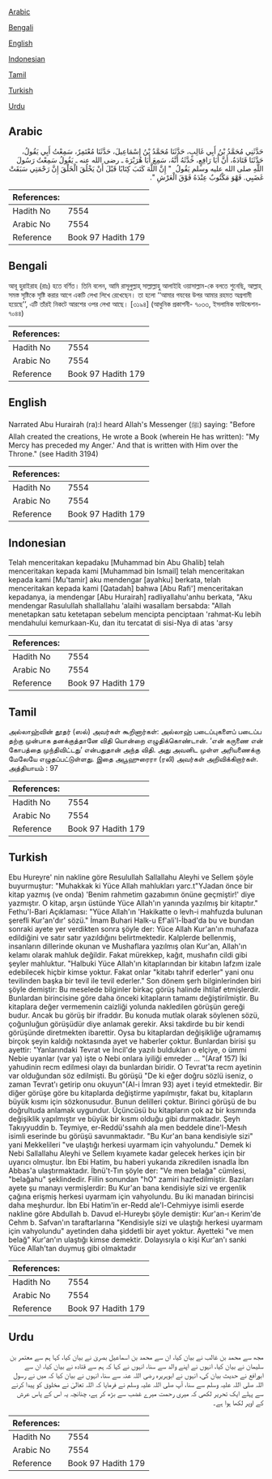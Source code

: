 [Arabic](#arabic)

[Bengali](#bengali)

[English](#english)

[Indonesian](#indonesian)

[Tamil](#tamil)

[Turkish](#turkish)

[Urdu](#urdu)

## Arabic


<div dir="rtl" lang="ar" style={{fontSize:'larger',backgroundColor:'#f8f9fa',padding:20}}>
حَدَّثَنِي مُحَمَّدُ بْنُ أَبِي غَالِبٍ، حَدَّثَنَا مُحَمَّدُ بْنُ إِسْمَاعِيلَ، حَدَّثَنَا مُعْتَمِرٌ، سَمِعْتُ أَبِي يَقُولُ، حَدَّثَنَا قَتَادَةُ، أَنَّ أَبَا رَافِعٍ، حَدَّثَهُ أَنَّهُ، سَمِعَ أَبَا هُرَيْرَةَ ـ رضى الله عنه ـ يَقُولُ سَمِعْتُ رَسُولَ اللَّهِ صلى الله عليه وسلم يَقُولُ ‏ "‏ إِنَّ اللَّهَ كَتَبَ كِتَابًا قَبْلَ أَنْ يَخْلُقَ الْخَلْقَ إِنَّ رَحْمَتِي سَبَقَتْ غَضَبِي‏.‏ فَهْوَ مَكْتُوبٌ عِنْدَهُ فَوْقَ الْعَرْشِ ‏"‏‏.‏
</div>
<div style={{backgroundColor:'#f8f9fa',padding:20, marginBottom: 10}}><table> <thead> <tr> <th>References:</th> <th></th> </tr> </thead> <tbody><tr><td>Hadith No</td><td>7554</td></tr><tr><td>Arabic No</td><td>7554</td></tr><tr><td>Reference</td><td>Book 97 Hadith 179</td></tr></tbody></table></div>

## Bengali


<div dir="ltr" lang="bn" style={{fontSize:'larger',backgroundColor:'#f8f9fa',padding:20}}>
আবূ হুরাইরাহ (রাঃ) হতে বর্ণিত। তিনি বলেন, আমি রাসূলুল্লাহ্ সাল্লাল্লাহু আলাইহি ওয়াসাল্লাম-কে বলতে শুনেছি, আল্লাহ্ সমস্ত সৃষ্টিকে সৃষ্টি করার আগে একটি লেখা লিখে রেখেছেন। তা হলো ‘‘আমার গযবের উপর আমার রহমত অগ্রগামী হয়েছে’’, এটি তাঁরই নিকটে আরশের ওপর লেখা আছে। [৩১৯৪] (আধুনিক প্রকাশনী- ৭০৩৩, ইসলামিক ফাউন্ডেশন- ৭০৪৪)
</div>
<div style={{backgroundColor:'#f8f9fa',padding:20, marginBottom: 10}}><table> <thead> <tr> <th>References:</th> <th></th> </tr> </thead> <tbody><tr><td>Hadith No</td><td>7554</td></tr><tr><td>Arabic No</td><td>7554</td></tr><tr><td>Reference</td><td>Book 97 Hadith 179</td></tr></tbody></table></div>

## English


<div dir="ltr" lang="en" style={{fontSize:'larger',backgroundColor:'#f8f9fa',padding:20}}>
Narrated Abu Hurairah (ra):I heard Allah's Messenger (ﷺ) saying: "Before Allah created the creations, He wrote a Book (wherein He has written): "My Mercy has preceded my Anger.' And that is written with Him over the Throne." (see Hadith 3194)
</div>
<div style={{backgroundColor:'#f8f9fa',padding:20, marginBottom: 10}}><table> <thead> <tr> <th>References:</th> <th></th> </tr> </thead> <tbody><tr><td>Hadith No</td><td>7554</td></tr><tr><td>Arabic No</td><td>7554</td></tr><tr><td>Reference</td><td>Book 97 Hadith 179</td></tr></tbody></table></div>

## Indonesian


<div dir="ltr" lang="id" style={{fontSize:'larger',backgroundColor:'#f8f9fa',padding:20}}>
Telah menceritakan kepadaku [Muhammad bin Abu Ghalib] telah menceritakan kepada kami [Muhammad bin Ismail] telah menceritakan kepada kami [Mu'tamir] aku mendengar [ayahku] berkata, telah menceritakan kepada kami [Qatadah] bahwa [Abu Rafi'] menceritakan kepadanya, ia mendengar [Abu Hurairah] radliyallahu'anhu berkata, "Aku mendengar Rasulullah shallallahu 'alaihi wasallam bersabda: "Allah menetapkan satu ketetapan sebelum mencipta penciptaan 'rahmat-Ku lebih mendahului kemurkaan-Ku, dan itu tercatat di sisi-Nya di atas 'arsy
</div>
<div style={{backgroundColor:'#f8f9fa',padding:20, marginBottom: 10}}><table> <thead> <tr> <th>References:</th> <th></th> </tr> </thead> <tbody><tr><td>Hadith No</td><td>7554</td></tr><tr><td>Arabic No</td><td>7554</td></tr><tr><td>Reference</td><td>Book 97 Hadith 179</td></tr></tbody></table></div>

## Tamil


<div dir="ltr" lang="ta" style={{fontSize:'larger',backgroundColor:'#f8f9fa',padding:20}}>
அல்லாஹ்வின் தூதர் (ஸல்) அவர்கள் கூறினார்கள்: அல்லாஹ் படைப்புகளைப் படைப்ப தற்கு முன்பாக தனக்குத்தானே விதி யொன்றை எழுதிக்கொண்டான். ‘என் கருணை என் கோபத்தை முந்திவிட்டது’ என்பதுதான் அந்த விதி. அது அவனிட முள்ள அரியணைக்கு மேலேயே எழுதப்பட்டுள்ளது. இதை அபூஹுரைரா (ரலி) அவர்கள் அறிவிக்கிறார்கள். அத்தியாயம் : 97
</div>
<div style={{backgroundColor:'#f8f9fa',padding:20, marginBottom: 10}}><table> <thead> <tr> <th>References:</th> <th></th> </tr> </thead> <tbody><tr><td>Hadith No</td><td>7554</td></tr><tr><td>Arabic No</td><td>7554</td></tr><tr><td>Reference</td><td>Book 97 Hadith 179</td></tr></tbody></table></div>

## Turkish


<div dir="ltr" lang="tr" style={{fontSize:'larger',backgroundColor:'#f8f9fa',padding:20}}>
Ebu Hureyre' nin nakline göre Resulullah Sallallahu Aleyhi ve Sellem şöyle buyurmuştur: "Muhakkak ki Yüce Allah mahlukları yarc.t"YJadan önce bir kitap yazmış (ve onda) 'Benim rahmetim gazabımın önüne geçmiştir!' diye yazmıştır. O kitap, arşın üstünde Yüce Allah'ın yanında yazılmış bir kitaptır." Fethu'l-Bari Açıklaması: "Yüce Allah'ın 'Hakikatte o levh-i mahfuzda bulunan şerefli Kur'an'dır' sözü." İmam Buhari Halk-u Ef'ali'l-İbad'da bu ve bundan sonraki ayete yer verdikten sonra şöyle der: Yüce Allah Kur'an'ın muhafaza edildiğini ve satır satır yazıldığını belirtmektedir. Kalplerde bellenmiş, insanların dillerinde okunan ve Mushaflara yazılmış olan Kur'an, Allah'ın kelamı olarak mahluk değildir. Fakat mürekkep, kağıt, mushafın cildi gibi şeyler mahluktur. "Halbuki Yüce Allah'ın kitaplarından bir kitabın lafzım izale edebilecek hiçbir kimse yoktur. Fakat onlar "kitabı tahrif ederler" yani onu tevilinden başka bir tevil ile tevil ederler." Son dönem şerh bilginlerinden biri şöyle demiştir: Bu meselede bilginler birkaç görüş halinde ihtilaf etmişlerdir. Bunlardan birincisine göre daha önceki kitapların tamamı değiştirilmiştir. Bu kitaplara değer vermemenin caizliği yolunda nakledilen görüşün gereği budur. Ancak bu görüş bir ifraddır. Bu konuda mutlak olarak söylenen sözü, çoğunluğun görüşüdür diye anlamak gerekir. Aksi takdirde bu bir kendi görüşünde diretmekten ibarettir. Oysa bu kitaplardan değişikliğe uğramamış birçok şeyin kaldığı noktasında ayet ve haberler çoktur. Bunlardan birisi şu ayettir: "Yanlarındaki Tevrat ve İncil'de yazılı buldukları o elçiye, o ümmi Nebie uyanlar (var ya) işte o Nebi onlara iyiliği emreder ... "(Araf 157) İki yahudinin recm edilmesi olayı da bunlardan biridir. O Tevrat'ta recm ayetinin var olduğundan söz edilmişti. Bu görüşü "De ki eğer doğru sözlü iseniz, o zaman Tevrat'ı getirip onu okuyun"(AI-i İmran 93) ayet i teyid etmektedir. Bir diğer görüşe göre bu kitaplarda değiştirme yapılmıştır, fakat bu, kitapların büyük kısmı için sözkonusudur. Bunun delilleri çoktur. Birinci görüşü de bu doğrultuda anlamak uygundur. Üçüncüsü bu kitapların çok az bir kısmında değişiklik yapılmıştır ve büyük bir kısmı olduğu gibi durmaktadır. Şeyh Takıyyuddin b. Teymiye, er-Reddü'ssahıh ala men beddele dine'l-Mesıh isimli eserinde bu görüşü savunmaktadır. "Bu Kur'an bana kendisiyle sizi" yani Mekkelileri "ve ulaştığı herkesi uyarmam için vahyolundu." Demek ki Nebi Sallallahu Aleyhi ve Sellem kıyamete kadar gelecek herkes için bir uyarıcı olmuştur. İbn Ebi Hatim, bu haberi yukarıda zikredilen isnadla İbn Abbas'a ulaştırmaktadır. İbnü't-Tın şöyle der: "Ve men belağa" cümlesi, "belağahu" şeklindedir. Fiilin sonundan "hO" zamiri hazfedilmiştir. Bazıları ayete şu manayı vermişlerdir: Bu Kur'an bana kendisiyle sizi ve ergenlik çağına erişmiş herkesi uyarmam için vahyolundu. Bu iki manadan birincisi daha meşhurdur. İbn Ebi Hatim'in er-Redd ale'l-Cehmiyye isimli eserde nakline göre Abdullah b. Davud el-Hureybı şöyle demiştir: Kur'an-ı Kerim'de Cehm b. Safvan'ın taraftarlarına "Kendisiyle sizi ve ulaştığı herkesi uyarmam için vahyolundu" ayetinden daha şiddetli bir ayet yoktur. Ayetteki "ve men belağ" Kur'an'ın ulaştığı kimse demektir. Dolayısıyla o kişi Kur'an'ı sanki Yüce Allah'tan duymuş gibi olmaktadır
</div>
<div style={{backgroundColor:'#f8f9fa',padding:20, marginBottom: 10}}><table> <thead> <tr> <th>References:</th> <th></th> </tr> </thead> <tbody><tr><td>Hadith No</td><td>7554</td></tr><tr><td>Arabic No</td><td>7554</td></tr><tr><td>Reference</td><td>Book 97 Hadith 179</td></tr></tbody></table></div>

## Urdu


<div dir="rtl" lang="ur" style={{fontSize:'larger',backgroundColor:'#f8f9fa',padding:20}}>
مجھ سے محمد بن غالب نے بیان کیا، ان سے محمد بن اسماعیل بصریٰ نے بیان کیا، کہا ہم سے معتمر بن سلیمان نے بیان کیا، انہوں نے اپنے والد سے سنا، انہوں نے کہا کہ ہم سے قتادہ نے بیان کیا، ان سے ابورافع نے حدیث بیان کی، انہوں نے ابوہریرہ رضی اللہ عنہ سے سنا، انہوں نے بیان کیا کہ میں نے رسول اللہ صلی اللہ علیہ وسلم سے سنا، آپ صلی اللہ علیہ وسلم نے فرمایا کہ اللہ تعالیٰ نے مخلوق کو پیدا کرنے سے پہلے ایک تحریر لکھی کہ میری رحمت میرے غضب سے بڑھ کر ہے، چنانچہ یہ اس کے پاس عرش کے اوپر لکھا ہوا ہے۔
</div>
<div style={{backgroundColor:'#f8f9fa',padding:20, marginBottom: 10}}><table> <thead> <tr> <th>References:</th> <th></th> </tr> </thead> <tbody><tr><td>Hadith No</td><td>7554</td></tr><tr><td>Arabic No</td><td>7554</td></tr><tr><td>Reference</td><td>Book 97 Hadith 179</td></tr></tbody></table></div>